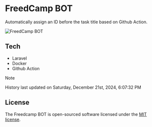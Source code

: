 # FreedCamp BOT

Automatically assign an ID before the task title based on Github Action.

![FreedCamp BOT](https://repository-images.githubusercontent.com/737932867/7d34798b-2680-471c-b089-a78a718d3d6a)

## Tech

- Laravel
- Docker
- Github Action

> [!NOTE]  
> History last updated on Saturday, December 21st, 2024, 6:07:32 PM

## License

The Freedcamp BOT is open-sourced software licensed under the [MIT license](https://opensource.org/licenses/MIT).
